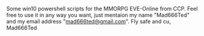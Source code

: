 Some win10 powershell scripts for the MMORPG EVE-Online from CCP.
Feel free to use it in any way you want, just mentaion my name "Mad666Ted" and my email address "mad666ted@gmail.com".
Fly safe and cu,
Mad666Ted
